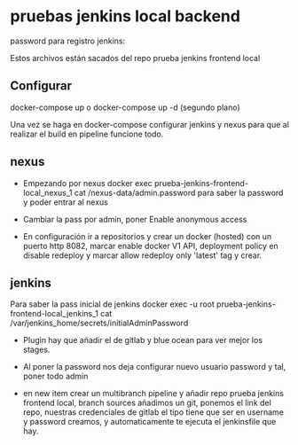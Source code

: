 # pruebas jenkins local backend

password para registro jenkins:


Estos archivos están sacados del repo prueba jenkins frontend local





## Configurar

docker-compose up o docker-compose up -d (segundo plano)

 Una vez se haga en docker-compose configurar jenkins y nexus para que al realizar el build en pipeline funcione todo.

## nexus

 - Empezando por nexus docker exec prueba-jenkins-frontend-local_nexus_1 cat /nexus-data/admin.password para saber la password y poder entrar al nexus

 - Cambiar la pass por admin, poner Enable anonymous access

 - En configuración ir a repositorios y crear un docker (hosted) con un puerto http 8082, marcar enable docker V1 API, deployment policy en disable redeploy y marcar allow redeploy only 'latest' tag y crear.

## jenkins

 Para saber la pass inicial de jenkins docker exec -u root prueba-jenkins-frontend-local_jenkins_1 cat /var/jenkins_home/secrets/initialAdminPassword

 - Plugin hay que añadir el de gitlab y blue ocean para ver mejor los stages.

 - Al poner la password nos deja configurar nuevo usuario password y tal, poner todo admin

 - en new item crear un multibranch pipeline y añadir repo prueba jenkins frontend local, branch sources añadimos un git, ponemos el link del repo, nuestras credenciales de gitlab el tipo tiene que ser en username y password creamos, y automaticamente te ejecuta el jenkinsfile que hay.
